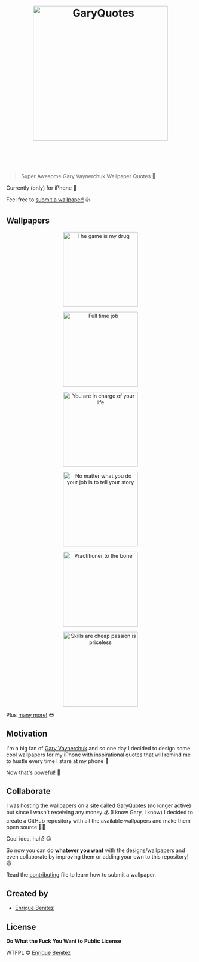 <h1 align="center">
    <br />
    <img width="360" src="https://rawgit.com/bntzio/garyquotes/master/media/logo.jpeg" alt="GaryQuotes" />
    <br />
    <br />
    <br />
</h1>

> Super Awesome Gary Vaynerchuk Wallpaper Quotes 👊

Currently (only) for iPhone 📱

Feel free to [submit a wallpaper!](https://github.com/bntzio/garyquotes#collaborate) 👍

## Wallpapers
<p align="center">
    <img width="200" src="https://rawgit.com/bntzio/garyquotes/master/wallpapers/legacy/the-game.jpg" alt="The game is my drug" />
</p>
<p align="center">
    <img width="200" src="https://rawgit.com/bntzio/garyquotes/master/wallpapers/legacy/if-you-have-a-full.jpg" alt="Full time job" />
</p>
<p align="center">
    <img width="200" src="https://rawgit.com/bntzio/garyquotes/master/wallpapers/legacy/you-are-one-hundred.jpg" alt="You are in charge of your life" />
</p>
<p align="center">
    <img width="200" src="https://rawgit.com/bntzio/garyquotes/master/wallpapers/legacy/no-matter-what.jpg" alt="No matter what you do your job is to tell your story" />
</p>
<p align="center">
    <img width="200" src="https://rawgit.com/bntzio/garyquotes/master/wallpapers/legacy/practitioner.jpg" alt="Practitioner to the bone" />
</p>
<p align="center">
    <img width="200" src="https://rawgit.com/bntzio/garyquotes/master/wallpapers/legacy/skills-are-cheap.jpg" alt="Skills are cheap passion is priceless" />
</p>

Plus [many more!](https://github.com/bntzio/garyquotes/tree/master/wallpapers) 😎

## Motivation
I'm a big fan of [Gary Vaynerchuk](https://garyvaynerchuk.com) and so one day I decided to design some cool wallpapers for my iPhone with inspirational quotes that will remind me to hustle every time I stare at my phone 📱

Now that's poweful! 👊

## Collaborate
I was hosting the wallpapers on a site called [GaryQuotes](https://garyquot.es) (no longer active) but since I wasn't receiving any money 💰 (I know Gary, I know) I decided to create a GitHub repository with all the available wallpapers and make them open source 🙌✨

Cool idea, huh? 😉

So now you can do **whatever you want** with the designs/wallpapers and even collaborate by improving them or adding your own to this repository! 😄

Read the [contributing](https://github.com/bntzio/garyquotes/blob/master/contributing.md) file to learn how to submit a wallpaper.

## Created by
* [Enrique Benitez](https://twitter.com/bntzio)

## License
**Do What the Fuck You Want to Public License**

WTFPL © [Enrique Benitez](https://bntz.io)
